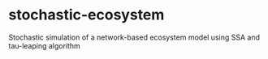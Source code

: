 # stochastic-ecosystem
Stochastic simulation of a network-based ecosystem model using SSA and tau-leaping algorithm

